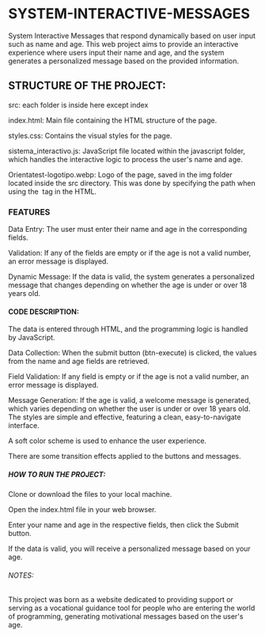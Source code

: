 # SYSTEM-INTERACTIVE-MESSAGES

System Interactive Messages that respond dynamically based on user input such as name and age.
This web project aims to provide an interactive experience where users input their name and age, and the system generates a personalized message based on the provided information.

## STRUCTURE OF THE PROJECT:

src: each folder is inside here except index

index.html: Main file containing the HTML structure of the page.

styles.css: Contains the visual styles for the page.

sistema_interactivo.js: JavaScript file located within the javascript folder, which handles the interactive logic to process the user's name and age.

Orientatest-logotipo.webp: Logo of the page, saved in the img folder located inside the src directory. This was done by specifying the path when using the <img> tag in the HTML.


### FEATURES

Data Entry: The user must enter their name and age in the corresponding fields.

Validation: If any of the fields are empty or if the age is not a valid number, an error message is displayed.

Dynamic Message: If the data is valid, the system generates a personalized message that changes depending on whether the age is under or over 18 years old.


#### CODE DESCRIPTION:

The data is entered through HTML, and the programming logic is handled by JavaScript.

Data Collection: When the submit button (btn-execute) is clicked, the values from the name and age fields are retrieved.

Field Validation: If any field is empty or if the age is not a valid number, an error message is displayed.

Message Generation: If the age is valid, a welcome message is generated, which varies depending on whether the user is under or over 18 years old.
The styles are simple and effective, featuring a clean, easy-to-navigate interface.

A soft color scheme is used to enhance the user experience.

There are some transition effects applied to the buttons and messages.


##### HOW TO RUN THE PROJECT:

Clone or download the files to your local machine.

Open the index.html file in your web browser.

Enter your name and age in the respective fields, then click the Submit button.

If the data is valid, you will receive a personalized message based on your age.

###### NOTES:

This project was born as a website dedicated to providing support or serving as a vocational guidance tool for people who are entering the world of programming, generating motivational messages based on the user's age.
